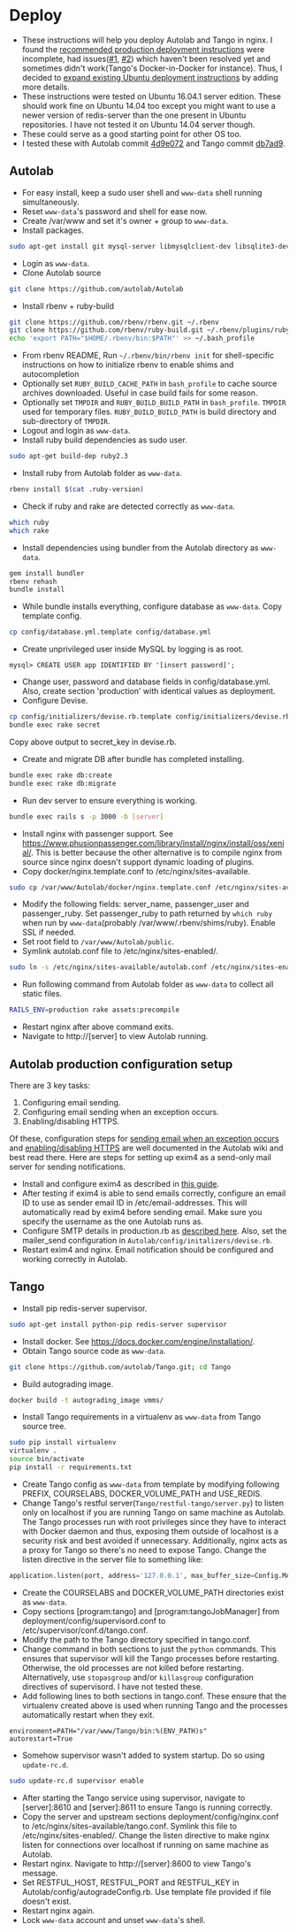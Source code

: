# Deploy

- These instructions will help you deploy Autolab and Tango in nginx. I found the
  [recommended production deployment
  instructions](https://github.com/autolab/Autolab/wiki/Deploying-Autolab-with-Docker)
  were incomplete, had issues([#1](https://github.com/autolab/Autolab/issues/560),
  [#2](https://github.com/autolab/Autolab/issues/579)) which haven't been resolved
  yet and sometimes didn't work(Tango's Docker-in-Docker for instance). Thus, I
  decided to [expand existing Ubuntu deployment
  instructions](https://github.com/autolab/Autolab/wiki/Deploying-Autolab-on-Ubuntu)
  by adding more details.
- These instructions were tested on Ubuntu 16.04.1 server edition. These should work
  fine on Ubuntu 14.04 too except you might want to use a newer version of
  redis-server than the one present in Ubuntu repositories. I have not tested it on
  Ubuntu 14.04 server though.
- These could serve as a good starting point for other OS too.
- I tested these with Autolab commit
  [4d9e072](https://github.com/autolab/Autolab/commit/4d9e072) and Tango commit
  [db7ad9](https://github.com/autolab/Tango/commit/db7ad9).

## Autolab

- For easy install, keep a sudo user shell and `www-data` shell running simultaneously.
- Reset `www-data`'s password and shell for ease now.
- Create /var/www and set it's owner + group to `www-data`.
- Install packages.
```bash
sudo apt-get install git mysql-server libmysqlclient-dev libsqlite3-dev
```
- Login as `www-data`.
- Clone Autolab source
```bash
git clone https://github.com/autolab/Autolab
```
- Install rbenv + ruby-build
```bash
git clone https://github.com/rbenv/rbenv.git ~/.rbenv
git clone https://github.com/rbenv/ruby-build.git ~/.rbenv/plugins/ruby-build
echo 'export PATH="$HOME/.rbenv/bin:$PATH"' >> ~/.bash_profile
```
- From rbenv README,
	Run `~/.rbenv/bin/rbenv init` for shell-specific instructions on how to
    initialize rbenv to enable shims and autocompletion
- Optionally set `RUBY_BUILD_CACHE_PATH` in `bash_profile` to cache source archives
  downloaded. Useful in case build fails for some reason.
- Optionally set `TMPDIR` and `RUBY_BUILD_BUILD_PATH` in `bash_profile`. `TMPDIR` used
  for temporary files. `RUBY_BUILD_BUILD_PATH` is build directory and sub-directory of
  `TMPDIR`.
- Logout and login as `www-data`.
- Install ruby build dependencies as sudo user.
```bash
sudo apt-get build-dep ruby2.3
```
- Install ruby from Autolab folder as `www-data`.
```bash
rbenv install $(cat .ruby-version)
```
- Check if ruby and rake are detected correctly as `www-data`.
```bash
which ruby
which rake
```
- Install dependencies using bundler from the Autolab directory as `www-data`.
```bash
gem install bundler
rbenv rehash
bundle install
```
- While bundle installs everything, configure database as `www-data`. Copy template
  config.
```bash
cp config/database.yml.template config/database.yml
```
- Create unprivileged user inside MySQL by logging is as root.
```mysql
mysql> CREATE USER app IDENTIFIED BY '[insert password]';
```
- Change user, password and database fields in config/database.yml. Also, create
  section 'production' with identical values as deployment.
- Configure Devise.
```bash
cp config/initializers/devise.rb.template config/initializers/devise.rb
bundle exec rake secret
```
  Copy above output to secret_key in devise.rb.
- Create and migrate DB after bundle has completed installing.
```bash
bundle exec rake db:create
bundle exec rake db:migrate
```
- Run dev server to ensure everything is working.
```bash
bundle exec rails s -p 3000 -b [server]
```
- Install nginx with passenger support. See
  https://www.phusionpassenger.com/library/install/nginx/install/oss/xenial/. This
  is better because the other alternative is to compile nginx from source since nginx
  doesn't support dynamic loading of plugins.
- Copy docker/nginx.template.conf to /etc/nginx/sites-available.
```bash
sudo cp /var/www/Autolab/docker/nginx.template.conf /etc/nginx/sites-available/autolab.conf
```
- Modify the following fields: server_name, passenger_user and passenger_ruby. Set
  passenger_ruby to path returned by `which ruby` when run by `www-data`(probably
  /var/www/.rbenv/shims/ruby). Enable SSL if needed.
- Set root field to `/var/www/Autolab/public`.
- Symlink autolab.conf file to /etc/nginx/sites-enabled/.
```bash
sudo ln -s /etc/nginx/sites-available/autolab.conf /etc/nginx/sites-enabled/autolab.conf
```
- Run following command from Autolab folder as `www-data` to collect all static files.
```bash
RAILS_ENV=production rake assets:precompile
```
- Restart nginx after above command exits.
- Navigate to http://[server] to view Autolab running.

## Autolab production configuration setup

There are 3 key tasks:

1. Configuring email sending.
2. Configuring email sending when an exception occurs.
3. Enabling/disabling HTTPS.

Of these, configuration steps for [sending email when an exception
occurs](https://github.com/autolab/Autolab/wiki/Deploying-Autolab-with-Docker#72-configure-exception-notifications)
and [enabling/disabling HTTPS](https://github.com/autolab/Autolab/wiki/Deploying-Autolab-with-Docker#8-https)
are well documented in the Autolab wiki and best read there. Here are steps for
setting up exim4 as a send-only mail server for sending notifications.

- Install and configure exim4 as described in [this
  guide](https://www.linode.com/docs/email/exim/deploy-exim-as-a-send-only-mail-server-on-ubuntu-12-04).
- After testing if exim4 is able to send emails correctly, configure an email ID to
  use as sender email ID in /etc/email-addresses. This will automatically read by
  exim4 before sending email. Make sure you specify the username as the one Autolab
  runs as.
- Configure SMTP details in production.rb as [described
  here](https://github.com/autolab/Autolab/wiki/Deploying-Autolab-with-Docker#71-configure-email-with-mandrill).
  Also, set the mailer_send configuration in `Autolab/config/initalizers/devise.rb`.
- Restart exim4 and nginx. Email notification should be configured and working
  correctly in Autolab.

## Tango

- Install pip redis-server supervisor.
```bash
sudo apt-get install python-pip redis-server supervisor
```
- Install docker. See https://docs.docker.com/engine/installation/.
- Obtain Tango source code as `www-data`.
```bash
git clone https://github.com/autolab/Tango.git; cd Tango
```
- Build autograding image.
```bash
docker build -t autograding_image vmms/
```
- Install Tango requirements in a virtualenv as `www-data` from Tango source tree.
```bash
sudo pip install virtualenv
virtualenv .
source bin/activate
pip install -r requirements.txt
```
- Create Tango config as `www-data` from template by modifying following PREFIX,
  COURSELABS, DOCKER_VOLUME_PATH and USE_REDIS.
- Change Tango's restful server(`Tango/restful-tango/server.py`) to listen only on
  localhost if you are running Tango on same machine as Autolab. The Tango processes
  run with root privileges since they have to interact with Docker daemon and thus,
  exposing them outside of localhost is a security risk and best avoided if
  unnecessary. Additionally, nginx acts as a proxy for Tango so there's no need to
  expose Tango. Change the listen directive in the server file to something like:
```python
application.listen(port, address='127.0.0.1', max_buffer_size=Config.MAX_INPUT_FILE_SIZE)
```
- Create the COURSELABS and DOCKER_VOLUME_PATH directories exist as `www-data`.
- Copy sections [program:tango] and [program:tangoJobManager] from
  deployment/config/supervisord.conf to /etc/supervisor/conf.d/tango.conf.
- Modify the path to the Tango directory specified in tango.conf.
- Change command in both sections to just the `python` commands. This ensures that
  supervisor will kill the Tango processes before restarting. Otherwise, the old
  processes are not killed before restarting. Alternatively, use `stopasgroup` and/or
  `killasgroup` configuration directives of supervisord. I have not tested these.
- Add following lines to both sections in tango.conf. These ensure that the virtualenv
  created above is used when running Tango and the processes automatically restart
  when they exit.
```
environment=PATH="/var/www/Tango/bin:%(ENV_PATH)s"
autorestart=True
```
- Somehow supervisor wasn't added to system startup. Do so using `update-rc.d`.
```bash
sudo update-rc.d supervisor enable
```
- After starting the Tango service using supervisor, navigate to [server]:8610 and
  [server]:8611 to ensure Tango is running correctly.
- Copy the server and upstream sections deployment/config/nginx.conf to
  /etc/nginx/sites-available/tango.conf. Symlink this file to
  /etc/nginx/sites-enabled/. Change the listen directive to make nginx listen for
  connections over localhost if running on same machine as Autolab.
- Restart nginx. Navigate to http://[server]:8600 to view Tango's message.
- Set RESTFUL_HOST, RESTFUL_PORT and RESTFUL_KEY in
  Autolab/config/autogradeConfig.rb. Use template file provided if file doesn't
  exist.
- Restart nginx again.
- Lock `www-data` account and unset `www-data`'s shell.
